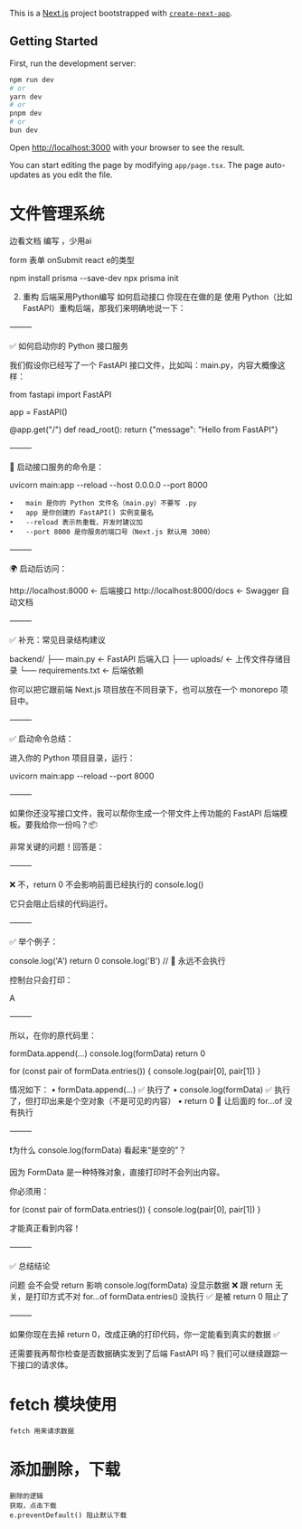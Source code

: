 This is a [Next.js](https://nextjs.org) project bootstrapped with [`create-next-app`](https://nextjs.org/docs/app/api-reference/cli/create-next-app).

## Getting Started

First, run the development server:

```bash
npm run dev
# or
yarn dev
# or
pnpm dev
# or
bun dev
```

Open [http://localhost:3000](http://localhost:3000) with your browser to see the result.

You can start editing the page by modifying `app/page.tsx`. The page auto-updates as you edit the file.

# 文件管理系统

 边看文档 编写 ，少用ai


form 表单 onSubmit
react e的类型




npm install prisma --save-dev
npx prisma init

2. 重构 后端采用Python编写 
    如何启动接口
        你现在在做的是 使用 Python（比如 FastAPI）重构后端，那我们来明确地说一下：

⸻

✅ 如何启动你的 Python 接口服务

我们假设你已经写了一个 FastAPI 接口文件，比如叫：main.py，内容大概像这样：

from fastapi import FastAPI

app = FastAPI()

@app.get("/")
def read_root():
    return {"message": "Hello from FastAPI"}



⸻

🚀 启动接口服务的命令是：

uvicorn main:app --reload --host 0.0.0.0 --port 8000

	•	main 是你的 Python 文件名（main.py）不要写 .py
	•	app 是你创建的 FastAPI() 实例变量名
	•	--reload 表示热重载，开发时建议加
	•	--port 8000 是你服务的端口号（Next.js 默认用 3000）

⸻

🌍 启动后访问：

http://localhost:8000          ← 后端接口
http://localhost:8000/docs     ← Swagger 自动文档



⸻

✅ 补充：常见目录结构建议

backend/
├── main.py           ← FastAPI 后端入口
├── uploads/          ← 上传文件存储目录
└── requirements.txt  ← 后端依赖

你可以把它跟前端 Next.js 项目放在不同目录下，也可以放在一个 monorepo 项目中。

⸻

✅ 启动命令总结：

进入你的 Python 项目目录，运行：

uvicorn main:app --reload --port 8000



⸻

如果你还没写接口文件，我可以帮你生成一个带文件上传功能的 FastAPI 后端模板。要我给你一份吗？📦


非常关键的问题！回答是：

⸻

❌ 不，return 0 不会影响前面已经执行的 console.log()

它只会阻止后续的代码运行。

⸻

✅ 举个例子：

console.log('A')
return 0
console.log('B') // 🚫 永远不会执行

控制台只会打印：

A



⸻

所以，在你的原代码里：

formData.append(...)
console.log(formData)
return 0

for (const pair of formData.entries()) {
  console.log(pair[0], pair[1])
}

情况如下：
	•	formData.append(...) ✅ 执行了
	•	console.log(formData) ✅ 执行了，但打印出来是个空对象（不是可见的内容）
	•	return 0 🚫 让后面的 for...of 没有执行

⸻

❗为什么 console.log(formData) 看起来“是空的”？

因为 FormData 是一种特殊对象，直接打印时不会列出内容。

你必须用：

for (const pair of formData.entries()) {
  console.log(pair[0], pair[1])
}

才能真正看到内容！

⸻

✅ 总结结论

问题	会不会受 return 影响
console.log(formData) 没显示数据	❌ 跟 return 无关，是打印方式不对
for...of formData.entries() 没执行	✅ 是被 return 0 阻止了



⸻

如果你现在去掉 return 0，改成正确的打印代码，你一定能看到真实的数据 ✅

还需要我再帮你检查是否数据确实发到了后端 FastAPI 吗？我们可以继续跟踪一下接口的请求体。

# fetch 模块使用
	fetch 用来请求数据

# 添加删除，下载
	删除的逻辑
	获取，点击下载
	e.preventDefault() 阻止默认下载
	